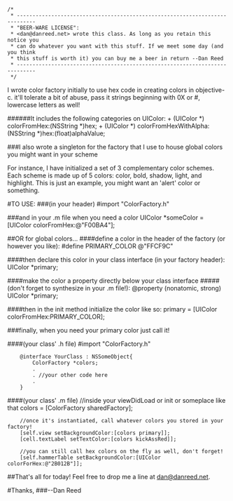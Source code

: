     /*
     * ---------------------------------------------------------------------------- 
     * "BEER-WARE LICENSE":
     * <dan@danreed.net> wrote this class. As long as you retain this notice you
     * can do whatever you want with this stuff. If we meet some day (and you think
     * this stuff is worth it) you can buy me a beer in return --Dan Reed
     * ----------------------------------------------------------------------------
     */

I wrote color factory initially to use hex code in creating colors in objective-c. 
it'll tolerate a bit of abuse, pass it strings beginning with 0X or #, lowercase letters as well!

######It includes the following categories on UIColor:
    + (UIColor *) colorFromHex:(NSString *)hex;
    + (UIColor *) colorFromHexWithAlpha:(NSString *)hex:(float)alphaValue;


###I also wrote a singleton for the factory that I use to house global colors you might want in your scheme

For instance, I have initialized a set of 3 complementary color schemes.
Each scheme is made up of 5 colors: color, bold, shadow, light, and highlight.
This is just an example, you might want an 'alert' color or something.

#TO USE:
###(in your header)
	  #import "ColorFactory.h"

###and in your .m file when you need a color
		UIColor *someColor = [UIColor colorFromHex:@"F00BA4"];

##OR for global colors...
####define a color in the header of the factory (or however you like):
		#define PRIMARY_COLOR @"FFCF9C"
		
####then declare this color in your class interface (in your factory header):
		UIColor *primary;
	
####make the color a property directly below your class interface 
#####(don't forget to synthesize in your .m file!):	
		@property (nonatomic, strong) UIColor *primary;
	
####then in the init method initialize the color like so:
    primary = [UIColor colorFromHex:PRIMARY_COLOR];

###finally, when you need your primary color just call it!
		
####(your class' .h file)
		#import "ColorFactory.h"
		
		@interface YourClass : NSSomeObject{
			ColorFactory *colors;
			.
			. //your other code here
			.
		}
		
####(your class' .m file)
		//inside your viewDidLoad or init or someplace like that
		colors = [ColorFactory sharedFactory];
		
		//once it's instantiated, call whatever colors you stored in your factory!
		[self.view setBackgroundColor:[colors primary]];
		[cell.textLabel setTextColor:[colors kickAssRed]];
		
		//you can still call hex colors on the fly as well, don't forget!
		[self.hammerTable setBackgroundColor:[UIColor colorForHex:@"2B012B"]];
		
##That's all for today! Feel free to drop me a line at dan@danreed.net.

#Thanks,
###--Dan Reed